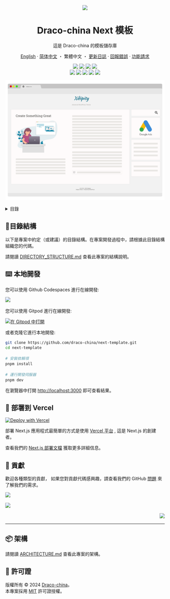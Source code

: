 <a name="readme-top"></a>

<div align="center">

<img width="160" src="https://avatars.githubusercontent.com/u/22271474?v=4">

<h1>Draco-china Next 模板</h1>

這是 Draco-china 的模板儲存庫

[English](./README.md)
·
[简体中文](./README.zh-CN.md)
・
繁體中文
・
[更新日誌](./CHANGELOG.md)
·
[回報錯誤][issues-link]
·
[功能請求][issues-link]

<!-- SHIELD GROUP -->

[![][github-release-shield]][github-release-link]
[![][github-releasedate-shield]][github-releasedate-link]
[![][github-action-test-shield]][github-action-test-link]
[![][github-action-release-shield]][github-action-release-link]<br/>
[![][github-contributors-shield]][github-contributors-link]
[![][github-forks-shield]][github-forks-link]
[![][github-stars-shield]][github-stars-link]
[![][github-issues-shield]][github-issues-link]
[![][github-license-shield]][github-license-link]

![](https://github.com/othneildrew/Best-README-Template/raw/master/images/screenshot.png)

</div>

<details>
<summary><kbd>目錄</kbd></summary>

#### 目錄

- [🌲目錄結構](#目錄結構)
- [⌨️ 本地開發](#️-本地開發)
- [🚀 部署到 Vercel](#-部署到-vercel)
- [🤝 貢獻](#-貢獻)
- [📦 架構](#-架構)
- [📝 許可證](#-許可證)

####

</details>

## 🌲目錄結構

以下是專案中約定（或建議）的目錄結構。在專案開發過程中，請根據此目錄結構組織您的代碼。

請閱讀 [DIRECTORY_STRUCTURE.md](./DIRECTORY_STRUCTURE.md) 查看此專案的結構說明。

## ⌨️ 本地開發

您可以使用 Github Codespaces 進行在線開發:

[![][codespaces-shield]][codespaces-link]

您可以使用 Gitpod 進行在線開發:

[![在 Gitpod 中打開](https://gitpod.io/button/open-in-gitpod.svg)][gitpod-link]

或者克隆它進行本地開發:

```bash
git clone https://github.com/draco-china/next-template.git
cd next-template

# 安裝依賴項
pnpm install

# 運行開發伺服器
pnpm dev
```

在瀏覽器中打開 <http://localhost:3000> 即可查看結果。

## 🚀 部署到 Vercel

[![Deploy with Vercel](https://vercel.com/button)](https://vercel.com/new/clone?repository-url=https%3A%2F%2Fgithub.com%2Fdraco-china%2Fnext-template)

部署 Next.js 應用程式最簡單的方式是使用
[Vercel 平台](https://vercel.com/new?utm_medium=default-template&filter=next.js&utm_source=create-next-app&utm_campaign=create-next-app-readme)
, 這是 Next.js 的創建者。

查看我們的
[Next.js 部署文檔](https://nextjs.org/docs/deployment)
獲取更多詳細信息。

## 🤝 貢獻

歡迎各種類型的貢獻，
如果您對貢獻代碼感興趣，請查看我們的 GitHub
[問題][github-issues-link] 來了解我們的需求。

[![][pr-welcome-shield]][pr-welcome-link]

[![][contributors-contrib]][contributors-url]

<div align="right">

[![][back-to-top]](#readme-top)

</div>

---

## 📦 架構

請閱讀 [ARCHITECTURE.md](./ARCHITECTURE.md) 查看此專案的架構。

## 📝 許可證

版權所有 © 2024 [Draco-china][profile-link]。<br />
本專案採用 [MIT](./LICENSE) 許可證授權。

<!-- 連結群組 -->

[back-to-top]: https://img.shields.io/badge/-BACK_TO_TOP-151515?style=flat-square
[codespaces-link]: https://codespaces.new/draco-china/next-template
[codespaces-shield]: https://github.com/codespaces/badge.svg
[contributors-contrib]: https://contrib.rocks/image?repo=draco-china/next-template
[contributors-url]: https://github.com/draco-china/next-template/graphs/contributors
[github-action-release-link]: https://github.com/draco-china/next-template/actions/workflows/release.yml
[github-action-release-shield]: https://img.shields.io/github/actions/workflow/status/draco-china/next-template/release.yml?label=release&labelColor=black&logo=githubactions&logoColor=white&style=flat-square
[github-action-test-link]: https://github.com/draco-china/next-template/actions/workflows/test.yml
[github-action-test-shield]: https://img.shields.io/github/actions/workflow/status/draco-china/next-template/test.yml?label=test&labelColor=black&logo=githubactions&logoColor=white&style=flat-square
[github-contributors-link]: https://github.com/draco-china/next-template/graphs/contributors
[github-contributors-shield]: https://img.shields.io/github/contributors/draco-china/next-template?color=c4f042&labelColor=black&style=flat-square
[github-forks-link]: https://github.com/draco-china/next-template/network/members
[github-forks-shield]: https://img.shields.io/github/forks/draco-china/next-template?color=8ae8ff&labelColor=black&style=flat-square
[github-issues-link]: https://github.com/draco-china/next-template/issues
[github-issues-shield]: https://img.shields.io/github/issues/draco-china/next-template?color=ff80eb&labelColor=black&style=flat-square
[github-license-link]: https://github.com/draco-china/next-template/blob/master/LICENSE
[github-license-shield]: https://img.shields.io/github/license/draco-china/next-template?color=white&labelColor=black&style=flat-square
[github-release-link]: https://github.com/draco-china/next-template/releases
[github-release-shield]: https://img.shields.io/github/v/release/draco-china/next-template?style=flat-square&sort=semver&logo=github
[github-releasedate-link]: https://github.com/draco-china/next-template/releases
[github-releasedate-shield]: https://img.shields.io/github/release-date/draco-china/next-template?labelColor=black&style=flat-square
[github-stars-link]: https://github.com/draco-china/next-template/network/stargazers
[github-stars-shield]: https://img.shields.io/github/stars/draco-china/next-template?color=ffcb47&labelColor=black&style=flat-square
[gitpod-link]: https://gitpod.io/#https://github.com/draco-china/next-template
[issues-link]: https://github.com/draco-china/next-template/issues/new/choose
[pr-welcome-link]: https://github.com/draco-china/next-template/pulls
[pr-welcome-shield]: https://img.shields.io/badge/🤯_pr_welcome-%E2%86%92-ffcb47?labelColor=black&style=for-the-badge
[profile-link]: https://github.com/draco-china
